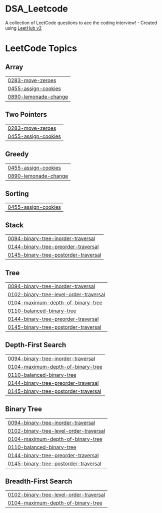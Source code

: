 # DSA_Leetcode
A collection of LeetCode questions to ace the coding interview! - Created using [LeetHub v2](https://github.com/arunbhardwaj/LeetHub-2.0)

<!---LeetCode Topics Start-->
# LeetCode Topics
## Array
|  |
| ------- |
| [0283-move-zeroes](https://github.com/jhashubham09/DSA_Leetcode/tree/master/0283-move-zeroes) |
| [0455-assign-cookies](https://github.com/jhashubham09/DSA_Leetcode/tree/master/0455-assign-cookies) |
| [0890-lemonade-change](https://github.com/jhashubham09/DSA_Leetcode/tree/master/0890-lemonade-change) |
## Two Pointers
|  |
| ------- |
| [0283-move-zeroes](https://github.com/jhashubham09/DSA_Leetcode/tree/master/0283-move-zeroes) |
| [0455-assign-cookies](https://github.com/jhashubham09/DSA_Leetcode/tree/master/0455-assign-cookies) |
## Greedy
|  |
| ------- |
| [0455-assign-cookies](https://github.com/jhashubham09/DSA_Leetcode/tree/master/0455-assign-cookies) |
| [0890-lemonade-change](https://github.com/jhashubham09/DSA_Leetcode/tree/master/0890-lemonade-change) |
## Sorting
|  |
| ------- |
| [0455-assign-cookies](https://github.com/jhashubham09/DSA_Leetcode/tree/master/0455-assign-cookies) |
## Stack
|  |
| ------- |
| [0094-binary-tree-inorder-traversal](https://github.com/jhashubham09/DSA_Leetcode/tree/master/0094-binary-tree-inorder-traversal) |
| [0144-binary-tree-preorder-traversal](https://github.com/jhashubham09/DSA_Leetcode/tree/master/0144-binary-tree-preorder-traversal) |
| [0145-binary-tree-postorder-traversal](https://github.com/jhashubham09/DSA_Leetcode/tree/master/0145-binary-tree-postorder-traversal) |
## Tree
|  |
| ------- |
| [0094-binary-tree-inorder-traversal](https://github.com/jhashubham09/DSA_Leetcode/tree/master/0094-binary-tree-inorder-traversal) |
| [0102-binary-tree-level-order-traversal](https://github.com/jhashubham09/DSA_Leetcode/tree/master/0102-binary-tree-level-order-traversal) |
| [0104-maximum-depth-of-binary-tree](https://github.com/jhashubham09/DSA_Leetcode/tree/master/0104-maximum-depth-of-binary-tree) |
| [0110-balanced-binary-tree](https://github.com/jhashubham09/DSA_Leetcode/tree/master/0110-balanced-binary-tree) |
| [0144-binary-tree-preorder-traversal](https://github.com/jhashubham09/DSA_Leetcode/tree/master/0144-binary-tree-preorder-traversal) |
| [0145-binary-tree-postorder-traversal](https://github.com/jhashubham09/DSA_Leetcode/tree/master/0145-binary-tree-postorder-traversal) |
## Depth-First Search
|  |
| ------- |
| [0094-binary-tree-inorder-traversal](https://github.com/jhashubham09/DSA_Leetcode/tree/master/0094-binary-tree-inorder-traversal) |
| [0104-maximum-depth-of-binary-tree](https://github.com/jhashubham09/DSA_Leetcode/tree/master/0104-maximum-depth-of-binary-tree) |
| [0110-balanced-binary-tree](https://github.com/jhashubham09/DSA_Leetcode/tree/master/0110-balanced-binary-tree) |
| [0144-binary-tree-preorder-traversal](https://github.com/jhashubham09/DSA_Leetcode/tree/master/0144-binary-tree-preorder-traversal) |
| [0145-binary-tree-postorder-traversal](https://github.com/jhashubham09/DSA_Leetcode/tree/master/0145-binary-tree-postorder-traversal) |
## Binary Tree
|  |
| ------- |
| [0094-binary-tree-inorder-traversal](https://github.com/jhashubham09/DSA_Leetcode/tree/master/0094-binary-tree-inorder-traversal) |
| [0102-binary-tree-level-order-traversal](https://github.com/jhashubham09/DSA_Leetcode/tree/master/0102-binary-tree-level-order-traversal) |
| [0104-maximum-depth-of-binary-tree](https://github.com/jhashubham09/DSA_Leetcode/tree/master/0104-maximum-depth-of-binary-tree) |
| [0110-balanced-binary-tree](https://github.com/jhashubham09/DSA_Leetcode/tree/master/0110-balanced-binary-tree) |
| [0144-binary-tree-preorder-traversal](https://github.com/jhashubham09/DSA_Leetcode/tree/master/0144-binary-tree-preorder-traversal) |
| [0145-binary-tree-postorder-traversal](https://github.com/jhashubham09/DSA_Leetcode/tree/master/0145-binary-tree-postorder-traversal) |
## Breadth-First Search
|  |
| ------- |
| [0102-binary-tree-level-order-traversal](https://github.com/jhashubham09/DSA_Leetcode/tree/master/0102-binary-tree-level-order-traversal) |
| [0104-maximum-depth-of-binary-tree](https://github.com/jhashubham09/DSA_Leetcode/tree/master/0104-maximum-depth-of-binary-tree) |
<!---LeetCode Topics End-->